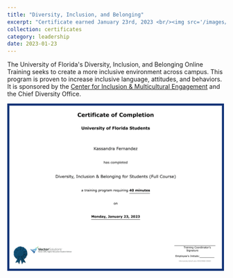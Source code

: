```yaml
---
title: "Diversity, Inclusion, and Belonging"
excerpt: "Certificate earned January 23rd, 2023 <br/><img src='/images/DIBCert.png' width=500>"
collection: certificates
category: leadership
date: 2023-01-23
---
```


The University of Florida's Diversity, Inclusion, and Belonging Online Training seeks to create a more inclusive environment across campus. This program is proven to increase inclusive language, attitudes, and behaviors. It is sponsored by the [Center for Inclusion & Multicultural Engagement](https://multicultural.ufl.edu/) and the Chief Diversity Office.

<img src='/images/DIBCert.png' width=500>
